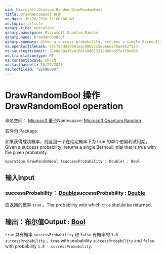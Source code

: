 ```yaml
---
uid: Microsoft.Quantum.Random.DrawRandomBool
title: DrawRandomBool 操作
ms.date: 10/26/2020 12:00:00 AM
ms.topic: article
qsharp.kind: operation
qsharp.namespace: Microsoft.Quantum.Random
qsharp.name: DrawRandomBool
qsharp.summary: Given a success probability, returns a single Bernoulli trial that is true with the given probability.
ms.openlocfilehash: 05cf8ad939691aac90625c5d056ea79aa062f553
ms.sourcegitcommit: 29e0d88a30e4166fa580132124b0eb57e1f0e986
ms.translationtype: MT
ms.contentlocale: zh-CN
ms.lasthandoff: 10/27/2020
ms.locfileid: "92696690"
---
```

# <a name="drawrandombool-operation"></a><span data-ttu-id="840e1-102">DrawRandomBool 操作</span><span class="sxs-lookup"><span data-stu-id="840e1-102">DrawRandomBool operation</span></span>

<span data-ttu-id="840e1-103">命名空间： [Microsoft 量子](xref:Microsoft.Quantum.Random)</span><span class="sxs-lookup"><span data-stu-id="840e1-103">Namespace: [Microsoft.Quantum.Random](xref:Microsoft.Quantum.Random)</span></span>

<span data-ttu-id="840e1-104">软件包 [](https://nuget.org/packages/)</span><span class="sxs-lookup"><span data-stu-id="840e1-104">Package: [](https://nuget.org/packages/)</span></span>


<span data-ttu-id="840e1-105">如果获得成功概率，则返回一个在给定概率下为 true 的单个伯努利试用期。</span><span class="sxs-lookup"><span data-stu-id="840e1-105">Given a success probability, returns a single Bernoulli trial that is true with the given probability.</span></span>

```qsharp
operation DrawRandomBool (successProbability : Double) : Bool
```


## <a name="input"></a><span data-ttu-id="840e1-106">输入</span><span class="sxs-lookup"><span data-stu-id="840e1-106">Input</span></span>

### <a name="successprobability--double"></a><span data-ttu-id="840e1-107">successProbability： [Double](xref:microsoft.quantum.lang-ref.double)</span><span class="sxs-lookup"><span data-stu-id="840e1-107">successProbability : [Double](xref:microsoft.quantum.lang-ref.double)</span></span>

<span data-ttu-id="840e1-108">应返回的概率 `true` 。</span><span class="sxs-lookup"><span data-stu-id="840e1-108">The probability with which `true` should be returned.</span></span>



## <a name="output--bool"></a><span data-ttu-id="840e1-109">输出：[布尔](xref:microsoft.quantum.lang-ref.bool)值</span><span class="sxs-lookup"><span data-stu-id="840e1-109">Output : [Bool](xref:microsoft.quantum.lang-ref.bool)</span></span>

<span data-ttu-id="840e1-110">`true` 具有概率 `successProbability` 和 `false` 有概率的 `1.0 - successProbability` 。</span><span class="sxs-lookup"><span data-stu-id="840e1-110">`true` with probability `successProbability` and `false` with probability `1.0 - successProbability`.</span></span>